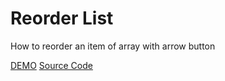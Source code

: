 # Reorder List

How to reorder an item of array with arrow button

[DEMO](https://reorder-list.vercel.app)
[Source Code](/src/components/App.tsx)

